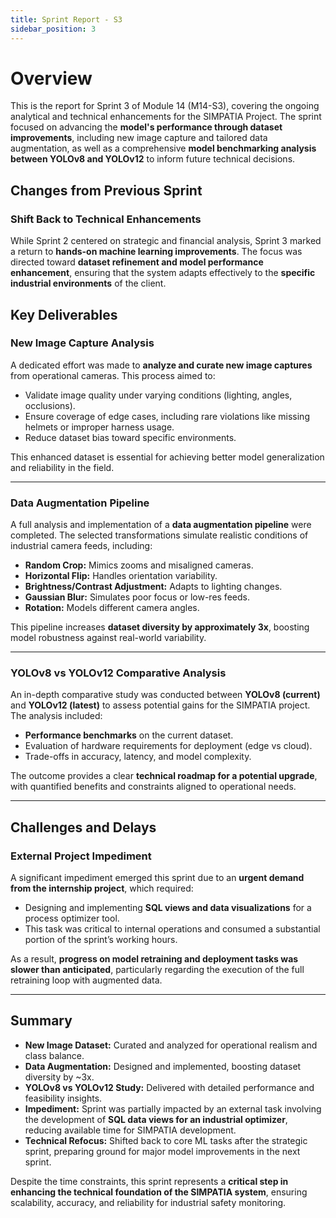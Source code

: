 ```yaml
---
title: Sprint Report - S3
sidebar_position: 3
---
```


# Overview

This is the report for Sprint 3 of Module 14 (M14-S3), covering the ongoing analytical and technical enhancements for the SIMPATIA Project. The sprint focused on advancing the **model's performance through dataset improvements**, including new image capture and tailored data augmentation, as well as a comprehensive **model benchmarking analysis between YOLOv8 and YOLOv12** to inform future technical decisions.

## Changes from Previous Sprint

### Shift Back to Technical Enhancements

While Sprint 2 centered on strategic and financial analysis, Sprint 3 marked a return to **hands-on machine learning improvements**. The focus was directed toward **dataset refinement and model performance enhancement**, ensuring that the system adapts effectively to the **specific industrial environments** of the client.

## Key Deliverables

### New Image Capture Analysis

A dedicated effort was made to **analyze and curate new image captures** from operational cameras. This process aimed to:

- Validate image quality under varying conditions (lighting, angles, occlusions).
- Ensure coverage of edge cases, including rare violations like missing helmets or improper harness usage.
- Reduce dataset bias toward specific environments.

This enhanced dataset is essential for achieving better model generalization and reliability in the field.

---

### Data Augmentation Pipeline

A full analysis and implementation of a **data augmentation pipeline** were completed. The selected transformations simulate realistic conditions of industrial camera feeds, including:

- **Random Crop:** Mimics zooms and misaligned cameras.
- **Horizontal Flip:** Handles orientation variability.
- **Brightness/Contrast Adjustment:** Adapts to lighting changes.
- **Gaussian Blur:** Simulates poor focus or low-res feeds.
- **Rotation:** Models different camera angles.

This pipeline increases **dataset diversity by approximately 3x**, boosting model robustness against real-world variability.

---

### YOLOv8 vs YOLOv12 Comparative Analysis

An in-depth comparative study was conducted between **YOLOv8 (current)** and **YOLOv12 (latest)** to assess potential gains for the SIMPATIA project. The analysis included:

- **Performance benchmarks** on the current dataset.
- Evaluation of hardware requirements for deployment (edge vs cloud).
- Trade-offs in accuracy, latency, and model complexity.

The outcome provides a clear **technical roadmap for a potential upgrade**, with quantified benefits and constraints aligned to operational needs.

---

## Challenges and Delays

### External Project Impediment

A significant impediment emerged this sprint due to an **urgent demand from the internship project**, which required:

- Designing and implementing **SQL views and data visualizations** for a process optimizer tool.
- This task was critical to internal operations and consumed a substantial portion of the sprint’s working hours.

As a result, **progress on model retraining and deployment tasks was slower than anticipated**, particularly regarding the execution of the full retraining loop with augmented data.

---

## Summary

- **New Image Dataset:** Curated and analyzed for operational realism and class balance.
- **Data Augmentation:** Designed and implemented, boosting dataset diversity by ~3x.
- **YOLOv8 vs YOLOv12 Study:** Delivered with detailed performance and feasibility insights.
- **Impediment:** Sprint was partially impacted by an external task involving the development of **SQL data views for an industrial optimizer**, reducing available time for SIMPATIA development.
- **Technical Refocus:** Shifted back to core ML tasks after the strategic sprint, preparing ground for major model improvements in the next sprint.

Despite the time constraints, this sprint represents a **critical step in enhancing the technical foundation of the SIMPATIA system**, ensuring scalability, accuracy, and reliability for industrial safety monitoring.

